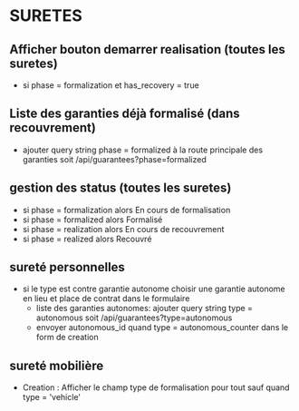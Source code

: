 # **SURETES**

## Afficher bouton demarrer realisation (toutes les suretes)
- si phase = formalization et has_recovery = true


## Liste des garanties déjà formalisé (dans recouvrement)
- ajouter query string phase = formalized à la route principale des garanties soit 
/api/guarantees?phase=formalized


## gestion des status (toutes les suretes)

- si phase = formalization alors En cours de formalisation
- si phase = formalized alors Formalisé
- si phase = realization alors En cours de recouvrement
- si phase = realized alors Recouvré


## sureté personnelles

- si le type est contre garantie autonome choisir une garantie autonome en lieu et place de contrat dans le formulaire
    * liste des garanties autonomes: ajouter query string type = autonomous soit
        /api/guarantees?type=autonomous
    * envoyer autonomous_id quand type = autonomous_counter dans le form de creation


## sureté mobilière

- Creation : Afficher le champ type de formalisation pour tout sauf quand type = 'vehicle'
